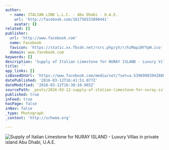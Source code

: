 ```yaml
---
author:
  - name: ITALIAN LINK L.L.C. - Abu Dhabi - U.A.E.
    url: 'http://facebook.com/161750153890441'
    avatar: {}
related: []
publisher:
  url: 'http://www.facebook.com'
  name: Facebook
  favicon: 'https://static.xx.fbcdn.net/rsrc.php/yV/r/hzMapiNYYpW.ico'
  domain: www.facebook.com
keywords: []
description: 'Supply of Italian Limestone for NURAY ISLAND - Luxury Villas in private island Abu Dhabi, U.A.E.'
title: ''
app_links: []
isBasedOnUrl: 'https://www.facebook.com/media/set/?set=a.539699839428802.1073741834.161750153890441&type=3'
datePublished: '2016-03-12T16:41:51.077Z'
dateModified: '2016-03-12T16:38:10.965Z'
sourcePath: _posts/2016-03-12-supply-of-italian-limestone-for-nuray-island-luxury-villas.md
published: true
inFeed: true
hasPage: false
inNav: false
_type: Photograph
_context: 'http://schema.org'

---
```

![Supply of Italian Limestone for NURAY ISLAND - Luxury Villas in private island Abu Dhabi&comma; U&period;A&period;E&period;](https://scontent.xx.fbcdn.net/hphotos-xap1/v/t1.0-9/s720x720/1069929_539699909428795_1170012550_n.jpg?oh=0b5c1dfe857d8e974fc64ec5c3b241aa&oe=578E307F)